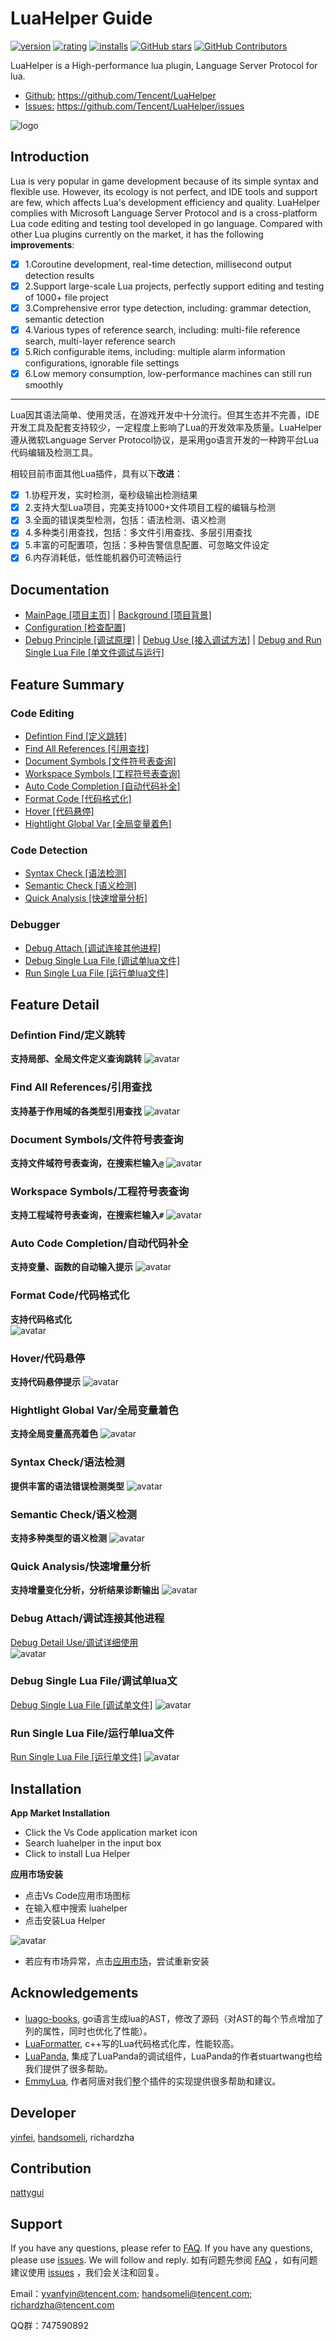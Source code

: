 
# LuaHelper Guide

[![version](https://vsmarketplacebadges.dev/version-short/yinfei.luahelper.svg)](https://marketplace.visualstudio.com/items?itemName=yinfei.luahelper)
[![rating](https://vsmarketplacebadges.dev/rating-short/yinfei.luahelper.svg)](https://marketplace.visualstudio.com/items?itemName=yinfei.luahelper)
[![installs](https://vsmarketplacebadges.dev/installs-short/yinfei.luahelper.svg)](https://marketplace.visualstudio.com/items?itemName=yinfei.luahelper)
[![GitHub stars](https://img.shields.io/github/stars/Tencent/LuaHelper.svg?style=flat-square&label=github%20stars)](https://github.com/Tencent/LuaHelper)
[![GitHub Contributors](https://img.shields.io/github/contributors/Tencent/LuaHelper.svg?style=flat-square)](https://github.com/Tencent/LuaHelper/graphs/contributors)

LuaHelper is a High-performance lua plugin, Language Server Protocol for lua.
- [Github:](https://github.com/Tencent/LuaHelper)  https://github.com/Tencent/LuaHelper
- [Issues:](https://github.com/Tencent/LuaHelper/issues)  https://github.com/Tencent/LuaHelper/issues

![logo](https://raw.githubusercontent.com/Tencent/LuaHelper/master/docs/images/logo.png)
## Introduction

Lua is very popular in game development because of its simple syntax and flexible use. However, its ecology is not perfect, and IDE  tools and support are few, which affects Lua's development efficiency and quality. LuaHelper complies with Microsoft Language Server Protocol and is a cross-platform Lua code editing and testing tool developed in go language.
Compared with other Lua plugins currently on the market, it has the following **improvements**:

- [X] 1.Coroutine development, real-time detection, millisecond output detection results
- [X] 2.Support large-scale Lua projects, perfectly support editing and testing of 1000+ file project 
- [X] 3.Comprehensive error type detection, including: grammar detection, semantic detection 
- [X] 4.Various types of reference search, including: multi-file reference search, multi-layer reference search 
- [X] 5.Rich configurable items, including: multiple alarm information configurations, ignorable file settings 
- [X] 6.Low memory consumption, low-performance machines can still run smoothly

--------------------------------------------------------------------------------------------------------------------
Lua因其语法简单、使用灵活，在游戏开发中十分流行。但其生态并不完善，IDE开发工具及配套支持较少，一定程度上影响了Lua的开发效率及质量。LuaHelper遵从微软Language Server Protocol协议，是采用go语言开发的一种跨平台Lua代码编辑及检测工具。

相较目前市面其他Lua插件，具有以下**改进**：

- [X] 1.协程开发，实时检测，毫秒级输出检测结果
- [X] 2.支持大型Lua项目，完美支持1000+文件项目工程的编辑与检测
- [X] 3.全面的错误类型检测，包括：语法检测、语义检测
- [X] 4.多种类引用查找，包括：多文件引用查找、多层引用查找
- [X] 5.丰富的可配置项，包括：多种告警信息配置、可忽略文件设定
- [X] 6.内存消耗低，低性能机器仍可流畅运行

## Documentation
* [MainPage [项目主页]](https://github.com/Tencent/LuaHelper "MainPage [项目主页]") |
[Background [项目背景]](https://github.com/Tencent/LuaHelper/blob/master/docs/manual/introduction.md "Background [项目背景介绍]") 
* [Configuration [检查配置]](https://github.com/Tencent/LuaHelper/blob/master/docs/manual/config.md "Configuration [检查配置]")
* [Debug Principle [调试原理]](https://github.com/Tencent/LuaHelper/blob/master/docs/manual/debugPrinciple.md "Debug Principle [调试原理]") |
[Debug Use [接入调试方法]](https://github.com/Tencent/LuaHelper/blob/master/docs/manual/usedebug.md "Debug Use [接入调试方法]") | [Debug and Run Single Lua File [单文件调试与运行]](https://github.com/Tencent/LuaHelper/blob/master/docs/manual/debugsinglefile.md "Debug and Run Sigle Lua File [单文件调试与运行]")

## Feature Summary

### Code Editing
* [Defintion Find [定义跳转]](#DefintionFind)
* [Find All References [引用查找]](#FindAllReferences)
* [Document Symbols [文件符号表查询]](#DocumentSymbols)
* [Workspace Symbols [工程符号表查询]](#WorkspaceSymbols)
* [Auto Code Completion [自动代码补全]](#AutoCodeCompletion)
* [Format Code [代码格式化]](#FormatCode)
* [Hover [代码悬停]](#Hover)
* [Hightlight Global Var [全局变量着色]](#HightlightGlobalVar)

### Code Detection
* [Syntax Check [语法检测]](#SyntaxCheck)
* [Semantic Check [语义检测]](#SemanticCheck)
* [Quick Analysis [快速增量分析]](#QuickAnalysis)

### Debugger
* [Debug Attach [调试连接其他进程]](#DebugAttach)
* [Debug Single Lua File [调试单lua文件]](#DebugSingleLuaFile)
* [Run Single Lua File [运行单lua文件]](#RunSingleLuaFile)

## Feature Detail
###  <span id="DefintionFind">Defintion Find/定义跳转</span>
**支持局部、全局文件定义查询跳转**
![avatar](https://raw.githubusercontent.com/Tencent/LuaHelper/master/images/GotoDefinition.gif)

###  <span id="FindAllReferences">Find All References/引用查找</span>
**支持基于作用域的各类型引用查找**
![avatar](https://raw.githubusercontent.com/Tencent/LuaHelper/master/images/FindReferences.gif)

###  <span id="DocumentSymbols">Document Symbols/文件符号表查询</span>
**支持文件域符号表查询，在搜索栏输入`@`**
![avatar](https://raw.githubusercontent.com/Tencent/LuaHelper/master/images/DocmentSymbol.gif)

###  <span id="WorkspaceSymbols">Workspace Symbols/工程符号表查询</span>
**支持工程域符号表查询，在搜索栏输入`#`**
![avatar](https://raw.githubusercontent.com/Tencent/LuaHelper/master/images/WorkspaceSymbol.gif)

###  <span id="AutoCodeCompletion">Auto Code Completion/自动代码补全</span>
**支持变量、函数的自动输入提示**
![avatar](https://raw.githubusercontent.com/Tencent/LuaHelper/master/images/CodeCompletion.gif)

###  <span id="FormatCode">Format Code/代码格式化</span>
**支持代码格式化**</br>
![avatar](https://raw.githubusercontent.com/Tencent/LuaHelper/master/images/Format.gif)

###  <span id="Hover">Hover/代码悬停</span>
**支持代码悬停提示**
![avatar](https://raw.githubusercontent.com/Tencent/LuaHelper/master/images/Hover.gif)

###  <span id="HightlightGlobalVar">Hightlight Global Var/全局变量着色</span>
**支持全局变量高亮着色**
![avatar](https://raw.githubusercontent.com/Tencent/LuaHelper/master/images/GlobalColor.gif)

###  <span id="SyntaxCheck">Syntax Check/语法检测</span>
**提供丰富的语法错误检测类型**
![avatar](https://raw.githubusercontent.com/Tencent/LuaHelper/master/images/SyntaxCheck.gif)

###  <span id="SemanticCheck">Semantic Check/语义检测</span>
**支持多种类型的语义检测**
![avatar](https://raw.githubusercontent.com/Tencent/LuaHelper/master/images/SemanticCheck.gif)

###  <span id="QuickAnalysis">Quick Analysis/快速增量分析</span>
**支持增量变化分析，分析结果诊断输出**
![avatar](https://raw.githubusercontent.com/Tencent/LuaHelper/master/images/RealTimeCheck.gif)

###  <span id="DebugAttach">Debug Attach/调试连接其他进程</span>
[Debug Detail Use/调试详细使用](https://github.com/Tencent/LuaHelper/blob/master/docs/manual/usedebug.md)</br>
![avatar](https://raw.githubusercontent.com/Tencent/LuaHelper/master/images/debug/debugattach.png)

###  <span id="DebugSingleLuaFile">Debug Single Lua File/调试单lua文</span>
[Debug Single Lua File [调试单文件]](https://github.com/Tencent/LuaHelper/blob/master/docs/manual/debugsinglefile.md "DebugSigle Lua File [调试单文件]")
![avatar](https://raw.githubusercontent.com/Tencent/LuaHelper/master/images/debug/debugfilerun.png)

###  <span id="RunSingleLuaFile">Run Single Lua File/运行单lua文件</span>
[Run Single Lua File [运行单文件]](https://github.com/Tencent/LuaHelper/blob/master/docs/manual/debugsinglefile.md "Run Sigle Lua File [运行单文件]")
![avatar](https://raw.githubusercontent.com/Tencent/LuaHelper/master/images/debug/runonefile.gif)

## Installation
**App Market Installation**
* Click the Vs Code application market icon 
* Search luahelper in the input box 
* Click to install Lua Helper

**应用市场安装**
* 点击Vs Code应用市场图标
* 在输入框中搜索 luahelper
* 点击安装Lua Helper

![avatar](https://raw.githubusercontent.com/Tencent/LuaHelper/master/images/Install.gif)

 -  若应有市场异常，点击[应用市场](https://marketplace.visualstudio.com/items?itemName=yinfei.luahelper&ssr=false#overview)，尝试重新安装

## Acknowledgements
* [luago-books](https://github.com/zxh0/luago-book), go语言生成lua的AST，修改了源码（对AST的每个节点增加了列的属性，同时也优化了性能）。
* [LuaFormatter](https://github.com/Koihik/LuaFormatter), c++写的Lua代码格式化库，性能较高。
* [LuaPanda](https://github.com/Tencent/LuaPanda), 集成了LuaPanda的调试组件，LuaPanda的作者stuartwang也给我们提供了很多帮助。
* [EmmyLua](https://github.com/EmmyLua), 作者阿唐对我们整个插件的实现提供很多帮助和建议。

## Developer
 [yinfei](https://github.com/yinfei8),  [handsomeli](https://github.com/badboylikeit), richardzha

## Contribution
 [nattygui](https://github.com/nattygui)

## Support
If you have any questions, please refer to [FAQ](#FAQ). If you have any questions, please use [issues](https://github.com/Tencent/LuaHelper/issues). We will follow and reply.
如有问题先参阅 [FAQ](./docs/manual/FAQ.md) ，如有问题建议使用 [issues](https://github.com/Tencent/LuaHelper/issues) ，我们会关注和回复。

Email：yvanfyin@tencent.com; handsomeli@tencent.com; richardzha@tencent.com

QQ群：747590892